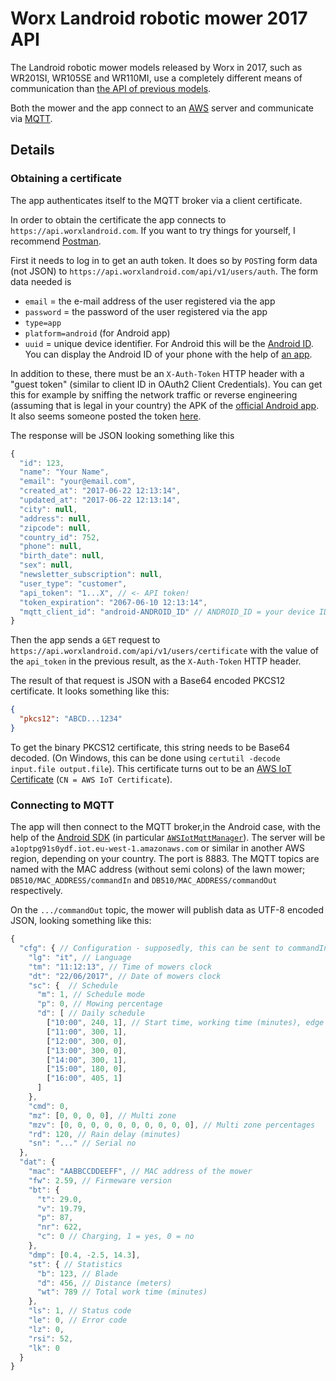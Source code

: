 # Worx Landroid robotic mower 2017 API

The Landroid robotic mower models released by Worx in 2017, such as WR201SI, WR105SE and WR110MI, use a completely 
different means of communication than [the API of previous models](landroid-api.md).
 
Both the mower and the app connect to an [AWS](https://aws.amazon.com/) server and communicate via [MQTT](http://mqtt.org/).

## Details

### Obtaining a certificate

The app authenticates itself to the MQTT broker via a client certificate. 

In order to obtain the certificate the app connects to `https://api.worxlandroid.com`. 
If you want to try things for yourself, I recommend [Postman](https://www.getpostman.com/).

First it needs to log in to get an auth token. It does so by `POST`ing form data (not JSON) to 
`https://api.worxlandroid.com/api/v1/users/auth`. The form data needed is
* `email` = the e-mail address of the user registered via the app
* `password` = the password of the user registered via the app
* `type=app`
* `platform=android` (for Android app)
* `uuid` = unique device identifier. For Android this will be the 
   [Android ID](https://developer.android.com/reference/android/provider/Settings.Secure.html#ANDROID_ID). You can
   display the Android ID of your phone with the help of [an app](https://play.google.com/store/search?q=device%20id).

In addition to these, there must be an `X-Auth-Token` HTTP header with a "guest token" (similar to client ID in OAuth2 
Client Credentials). You can get this for example by sniffing the network traffic or reverse engineering (assuming that is 
legal in your country) the APK of the [official Android app](https://play.google.com/store/apps/details?id=it.vt100.landroid).
It also seems someone posted the token [here](https://pastebin.com/xD6ZPULZ).

The response will be JSON looking something like this
```javascript
{
  "id": 123,
  "name": "Your Name",
  "email": "your@email.com",
  "created_at": "2017-06-22 12:13:14",
  "updated_at": "2017-06-22 12:13:14",
  "city": null,
  "address": null,
  "zipcode": null,
  "country_id": 752,
  "phone": null,
  "birth_date": null,
  "sex": null,
  "newsletter_subscription": null,
  "user_type": "customer",
  "api_token": "1...X", // <- API token!
  "token_expiration": "2067-06-10 12:13:14",
  "mqtt_client_id": "android-ANDROID_ID" // ANDROID_ID = your device ID 
}
```

Then the app sends a `GET` request to `https://api.worxlandroid.com/api/v1/users/certificate` with the value of the 
`api_token` in the previous result, as the `X-Auth-Token` HTTP header.
 
The result of that request is JSON with a Base64 encoded PKCS12 certificate. It looks something like this:
```json
{
  "pkcs12": "ABCD...1234"
}
```

To get the binary PKCS12 certificate, this string needs to be Base64 decoded. (On Windows, this can be done using 
`certutil -decode input.file output.file`). This certificate turns out to be an 
[AWS IoT Certificate](http://docs.aws.amazon.com/iot/latest/developerguide/x509-certs.html) (`CN = AWS IoT Certificate`).

### Connecting to MQTT

The app will then connect to the MQTT broker,in the Android case, with the help of the [Android SDK](https://docs.aws.amazon.com/mobile/sdkforandroid/developerguide/)
(in particular [`AWSIotMqttManager`](http://docs.aws.amazon.com/AWSAndroidSDK/latest/javadoc/com/amazonaws/mobileconnectors/iot/AWSIotMqttManager.html)).
The server will be `a1optpg91s0ydf.iot.eu-west-1.amazonaws.com` or similar in another AWS region, depending on your country. 
The port is 8883. The MQTT topics are named with the MAC address (without semi colons) of the lawn mower; 
`DB510/MAC_ADDRESS/commandIn` and `DB510/MAC_ADDRESS/commandOut` respectively.

On the `.../commandOut` topic, the mower will publish data as UTF-8 encoded JSON, looking something like this:
```javascript
{  
  "cfg": { // Configuration - supposedly, this can be sent to commandIn topic to update config  
    "lg": "it", // Language
    "tm": "11:12:13", // Time of mowers clock
    "dt": "22/06/2017", // Date of mowers clock
    "sc": {  // Schedule  
      "m": 1, // Schedule mode
      "p": 0, // Mowing percentage
      "d": [ // Daily schedule
        ["10:00", 240, 1], // Start time, working time (minutes), edge cutting enabled
        ["11:00", 300, 1],
        ["12:00", 300, 0],
        ["13:00", 300, 0],
        ["14:00", 300, 1],
        ["15:00", 180, 0], 
        ["16:00", 405, 1]
      ]
    },
    "cmd": 0,
    "mz": [0, 0, 0, 0], // Multi zone
    "mzv": [0, 0, 0, 0, 0, 0, 0, 0, 0, 0], // Multi zone percentages
    "rd": 120, // Rain delay (minutes)
    "sn": "..." // Serial no
  },
  "dat": {  
    "mac": "AABBCCDDEEFF", // MAC address of the mower
    "fw": 2.59, // Firmeware version
    "bt": {  
      "t": 29.0,
      "v": 19.79,
      "p": 87,
      "nr": 622,
      "c": 0 // Charging, 1 = yes, 0 = no
    },
    "dmp": [0.4, -2.5, 14.3],
    "st": { // Statistics 
      "b": 123, // Blade
      "d": 456, // Distance (meters)
      "wt": 789 // Total work time (minutes)
    },
    "ls": 1, // Status code
    "le": 0, // Error code
    "lz": 0,
    "rsi": 52,
    "lk": 0
  }
}
```